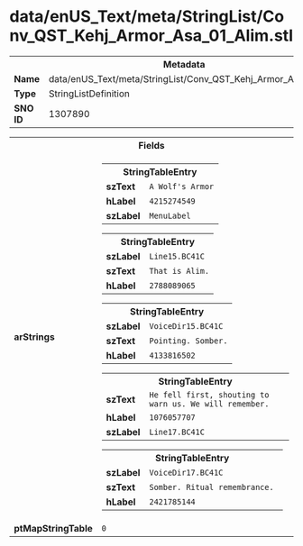 <h1>data/enUS_Text/meta/StringList/Conv_QST_Kehj_Armor_Asa_01_Alim.stl</h1><table><tr><th colspan="100%">Metadata</th></tr><tr><td><b>Name</b></td><td>data/enUS_Text/meta/StringList/Conv_QST_Kehj_Armor_Asa_01_Alim.stl</td></tr><tr><td><b>Type</b></td><td>StringListDefinition</td></tr><tr><td><b>SNO ID</b></td><td>1307890</td></tr></table>

<table><tr><th colspan="100%">Fields</th></tr><tr><td><b>arStrings</b></td><td><table><tr><th colspan="100%">StringTableEntry</th></tr><tr><td><b>szText</b></td><td><code>A Wolf's Armor</code></td></tr><tr><td><b>hLabel</b></td><td><code>4215274549</code></td></tr><tr><td><b>szLabel</b></td><td><code>MenuLabel</code></td></tr></table>


<table><tr><th colspan="100%">StringTableEntry</th></tr><tr><td><b>szLabel</b></td><td><code>Line15.BC41C</code></td></tr><tr><td><b>szText</b></td><td><code>That is Alim.</code></td></tr><tr><td><b>hLabel</b></td><td><code>2788089065</code></td></tr></table>


<table><tr><th colspan="100%">StringTableEntry</th></tr><tr><td><b>szLabel</b></td><td><code>VoiceDir15.BC41C</code></td></tr><tr><td><b>szText</b></td><td><code>Pointing. Somber.</code></td></tr><tr><td><b>hLabel</b></td><td><code>4133816502</code></td></tr></table>


<table><tr><th colspan="100%">StringTableEntry</th></tr><tr><td><b>szText</b></td><td><code>He fell first, shouting to warn us. We will remember.</code></td></tr><tr><td><b>hLabel</b></td><td><code>1076057707</code></td></tr><tr><td><b>szLabel</b></td><td><code>Line17.BC41C</code></td></tr></table>


<table><tr><th colspan="100%">StringTableEntry</th></tr><tr><td><b>szLabel</b></td><td><code>VoiceDir17.BC41C</code></td></tr><tr><td><b>szText</b></td><td><code>Somber. Ritual remembrance. </code></td></tr><tr><td><b>hLabel</b></td><td><code>2421785144</code></td></tr></table>


</td></tr><tr><td><b>ptMapStringTable</b></td><td><code>0</code></td></tr></table>

